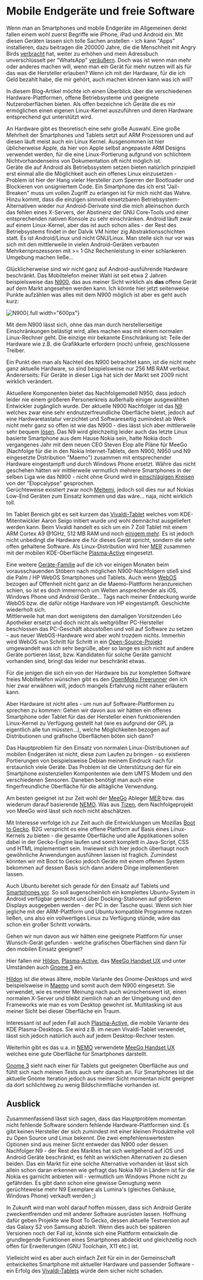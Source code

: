 # Mobile Endgeräte und freie Software

Wenn man an Smartphones und mobile Endgeräte im Allgemeinen denkt fallen einem wohl zuerst Begriffe wie iPhone, iPad und Android ein. Mit diesen Geräten lassen sich tolle Sachen anstellen - ich kann "Apps" installieren, dazu beitragen die 200000 Jahre, die die Menschheit mit Angry Birds [verbracht](http://www.rovio.com/en/news/blog/95/angry-birds-smashes-half-a-billion-downloads/) hat, weiter zu erhöhen und mein Adressbuch unverschlüsselt per "WhatsApp" [veräußern](http://blog.posativ.org/2011/wieviel-sind-meine-telefonnummern-wert-9-cent/).
Doch was ist wenn man mehr oder anderes machen will, wenn man ein Gerät für mehr nutzen will als für das was die Hersteller erlauben? Wenn ich mit der Hardware, für die ich Geld bezahlt habe, die mir gehört, auch machen können kann was ich will?

In diesem Blog-Artikel möchte ich einen Überblick über die verschiedenen Hardware-Plattformen, offene Betriebsysteme und geeignete Nutzeroberflächen bieten.
Als offen bezeichne ich Geräte die es mir ermöglichen einen eigenen Linux-Kernel auszuführen und deren Hardware entsprechend gut unterstützt wird.

An Hardware gibt es theoretisch eine sehr große Auswahl. Eine große Mehrheit der Smartphones und Tablets setzt auf ARM Prozessoren und auf diesen läuft meist auch ein Linux Kernel. Ausgenommen ist hier üblicherweise Apple, da hier von Apple selbst angepasste ARM Designs verwendet werden, für die eine Linux-Portierung aufgrund von schlichtem Nichtvorhandenseins von Dokumentation oft nicht möglich ist.  
Geräte die auf Android als Betriebssystem setzen bieten natürlich prinzipiell erst einmal alle die Möglichkeit auch ein offenes Linux einzusetzen - Problem ist hier der Hang vieler Hersteller zum Sperren der Bootloader und Blockieren von unsigniertem Code. Ein Smartphone das ich erst "Jail-Breaken" muss um vollen Zugriff zu erlangen ist für mich nicht das Wahre. Hinzu kommt, dass die einzigen sinnvoll einsetzbaren Betriebsystem-Alternativen wieder nur Android-Derivate sind die mich alleinschon durch das fehlen eines X-Servers, der Abstinenz der GNU Core-Tools und einer entsprechenden nativen Konsole zu sehr einschränken. Android läuft zwar auf einem Linux-Kernel, aber das ist auch schon alles - der Rest des Betriebsystems findet in der Dalvik VM hinter zig Abstraktionsschichten statt. Es ist Android/Linux und nicht GNU/Linux. Man stelle sich nur vor was sich mit den mittlerweile in vielen Android-Geräten verbauten Mehrkernprozessoren mit >= 1 Ghz Rechenleistung in einer schlankeren Umgebung machen ließe...

Glücklicherweise sind wir nicht ganz auf Android-ausführende Hardware beschränkt. Das Mobiltelefon meiner Wahl ist seit etwa 2 Jahren beispielsweise das [N900](http://en.wikipedia.org/wiki/Nokia_N900), das aus meiner Sicht wirklich als **das** offene Gerät auf dem Markt angesehen werden kann. Ich könnte hier jetzt seitenweise Punkte aufzählen was alles mit dem N900 möglich ist aber es geht auch kurz:

![N900](https://static.kummerlaender.eu/media/n900_teaser.png){.full width="600px"}

Mit dem N900 lässt sich, ohne das man durch herstellerseitige Einschränkungen belästigt wird, alles machen was mit einem normalen Linux-Rechner geht. Die einzige mir bekannte Einschränkung ist: Teile der Hardware wie z.B. die Grafikkarte erfordern (noch) unfreie, geschlossene Treiber.

Ein Punkt den man als Nachteil des N900 betrachtet kann, ist die nicht mehr ganz aktuelle Hardware, so sind beispielsweise nur 256 MB RAM verbaut. Andererseits: Für Geräte in dieser Liga hat sich der Markt seit 2009 nicht wirklich verändert.

Aktuellere Komponenten bietet das Nachfolgemodell N950, dass jedoch leider nie einem größeren Personenkreis außerhalb einiger ausgewählten Entwickler zugänglich wurde. Der aktuelle N900 Nachfolger ist das [N9](http://swipe.nokia.com) welches zwar eine sehr endnutzerfreundliche Oberfläche bietet, jedoch auf eine Hardwaretastatur verzichtet und Softwareseitig zumindest ab Werk nicht mehr ganz so offen ist wie das N900 - dies lässt sich aber mittlerweile sehr bequem [lösen](https://endno.de/~itsnotabigtruck/inception/). Das N9 wird gleichzeitig leider auch das letzte Linux basierte Smartphone aus dem Hause Nokia sein, hatte Nokia doch vergangenes Jahr mit dem neuen CEO Steven Elop alle Pläne für MeeGo (Nachfolge für die in den Nokia Internet-Tablets, dem N900, N950 und N9 eingesetzte Distribution "Maemo") zusammen mit entsprechender Hardware eingestampft und durch Windows Phone ersetzt. Währe das nicht geschehen hätten wir mittlerweile vermutlich mehrere Smartphones in der selben Liga wie das N900 - nicht ohne Grund wird in [einschlägigen Kreisen](http://talk.maemo.org) von der "Elopcalypse" gesprochen.  
Gerüchteweise existiert zwar noch [Meltemi](http://en.wikipedia.org/wiki/Meltemi_(operating_system)), jedoch soll dies nur auf Nokias Low-End Geräten zum Einsatz kommen und das wäre... naja, nicht wirklich toll.

Im Tablet Bereich gibt es seit kurzem das [Vivaldi-Tablet](http://makeplaylive.com/) welches vom KDE-Mitentwickler Aaron Seigo initiert wurde und wohl demnächst ausgeliefert werden kann. Beim Vivaldi handelt es sich um ein 7 Zoll Tablet mit einem ARM Cortex A9 @1GHz, 512 MB RAM und noch [einigem mehr](http://makeplaylive.com/). Es ist jedoch nicht unbedingt die Hardware die für dieses Gerät spricht, sondern die sehr offen gehaltene Software. Als Linux-Distribution wird hier [MER](http://merproject.org/) zusammen mit der mobilen KDE-Oberfläche [Plasma-Active](http://plasma-active.org/) eingesetzt.

Eine weitere [Geräte-Familie](http://en.wikipedia.org/wiki/Palm_Pre) auf die ich vor einigen Monaten beim vorausschauenden Stöbern nach möglichen N900-Nachfolgern stieß sind die Palm / HP WebOS Smartphones und Tablets. Auch wenn [WebOS](https://developer.palm.com/) bezogen auf Offenheit nicht ganz an die Maemo-Plattform heranzureichen schien, so ist es doch immernoch um Welten ansprechender als iOS, Windows Phone und Android Geräte... Tags nach meiner Entdeckung wurde WebOS bzw. die dafür nötige Hardware von HP eingestampft. Geschichte wiederholt sich.  
Mittlerweile hat man dort wenigstens den damaligen Vorsitzenden Léo Apotheker ersetzt und doch nicht als weltgrößter PC-Hersteller beschlossen das PC-Geschäft abzustoßen und voll auf Software zu setzen - aus neuer WebOS-Hardware wird aber wohl trozdem nichts. Immerhin wird WebOS nun Schritt für Schritt in ein [Open-Source-Projekt](https://developer.palm.com/) umgewandelt was ich sehr begrüße, aber so lange es sich nicht auf andere Geräte portieren lässt, bzw. Kandidaten für solche Geräte garnicht vorhanden sind, bringt das leider nur beschränkt etwas.

Für die jenigen die sich ein von der Hardware bis zur kompletten Software freies Mobiltelefon wünschen gibt es den [OpenMoko Freerunner](http://www.openmoko.com/freerunner.html) den ich hier zwar erwähnen will, jedoch mangels Erfahrung nicht näher erläutern kann.

Aber Hardware ist nicht alles - um nun auf Software-Plattformen zu sprechen zu kommen:  Gehen wir davon aus wir hätten ein offenes Smartphone oder Tablet für das der Hersteller einen funktionierenden Linux-Kernel zu Verfügung gestellt hat (wie es aufgrund der GPL ja eigentlich alle tun müssten...), welche Möglichkeiten bezogen auf Distributionen und grafische Oberflächen böten sich dann?

Das Hauptproblem für den Einsatz von normalen Linux-Distributionen auf mobilen Endgeräten ist nicht, diese zum Laufen zu bringen - so existieren Portierungen von beispielsweise Debian meinem Eindruck nach für erstaunlich viele Geräte. Das Problem ist die Unterstützung der für ein Smartphone existenziellen Kompontenten wie dem UMTS Modem und den verschiedenen Sensoren. Daneben benötigt man auch eine fingerfreundliche Oberfläche für die alltägliche Verwendung.

Am besten geeignet ist zur Zeit wohl der [MeeGo](https://meego.com/) Ableger [MER](http://merproject.org/) bzw. das wiederum darauf basierende [NEMO](http://wiki.merproject.org/wiki/Nemo). Was aus [Tizen](https://www.tizen.org/), dem Nachfolgeprojekt von MeeGo wird lässt sich noch nicht abschätzen.

Mit Interesse verfolge ich zur Zeit auch die Entwicklungen um Mozillas [Boot to Gecko](http://hacks.mozilla.org/2012/02/mozillas-boot-to-gecko-the-web-is-the-platform/). B2G verspricht es eine offene Plattform auf Basis eines Linux-Kernels zu bieten - die gesamte Oberfläche und alle Applikationen sollen dabei in der Gecko-Engine laufen und somit komplett in Java-Script, CSS und HTML implementiert sein. Inwieweit sich hier jedoch überhaupt noch gewöhnliche Anwendungen ausführen lassen ist fraglich. Zumindest könnten wir mit Boot to Gecko jedoch Geräte mit einem offenen System bekommen auf dessen Basis sich dann andere Dinge implementieren lassen.

Auch Ubuntu bereitet sich gerade für den Einsatz auf Tablets und [Smartphones vor](http://www.ubuntu.com/devices/android). So soll augenscheinlich ein komplettes Ubuntu-System in Android verfügbar gemacht und über Docking-Stationen auf größeren Displays ausgegeben werden - der PC in der Tasche quasi. Wenn sich hier jegliche mit der ARM-Plattform und Ubuntu kompatible Programme nutzen ließen, uns also ein vollwertiges Linux zu Verfügung stünde, wäre das schon ein großer Schritt vorwärts.

Gehen wir nun davon aus wir hätten eine geeignete Plattform für unser Wunsch-Gerät gefunden - welche grafischen Oberflächen sind dann für den mobilen Einsatz geeignet?

Hier fallen mir [Hildon](http://live.gnome.org/Hildon), [Plasma-Active](http://plasma-active.org/), das [MeeGo Handset UX](http://meego.gitorious.org/meego-handset-ux) und unter Umständen auch [Gnome 3](http://www.gnome.org/gnome-3/) ein.

[Hildon](http://live.gnome.org/Hildon) ist die etwas ältere, mobile Variante des Gnome-Desktops und wird beispielsweise in [Maemo](http://maemo.org) und somit auch dem N900 eingesetzt. Sie verwendet, wie es meiner Meinung nach auch wünschenswert ist, einen normalen X-Server und bleibt ziemlich nah an der Umgebung und den Frameworks wie man es vom Desktop gewohnt ist. Multitasking ist aus meiner Sicht bei dieser Oberfläche ein Traum.

Interessant ist auf jeden Fall auch [Plasma-Active](http://plasma-active.org/), die mobile Variante des KDE Plasma-Desktops. Sie wird z.B. im neuen Vivaldi-Tablet verwendet, lässt sich jedoch natürlich auch auf jedem Desktop-Rechner testen.

Weiterhin gibt es das u.a. in [NEMO](http://wiki.merproject.org/wiki/Nemo) verwendete [MeeGo Handset UX](http://meego.gitorious.org/meego-handset-ux) welches eine gute Oberfläche für Smartphones darstellt.

[Gnome 3](http://www.gnome.org/gnome-3/) sieht nach einer für Tablets gut geeigneten Oberfläche aus und fühlt sich nach meinen Tests auch sehr danach an. Für Smartphones ist die aktuelle Gnome Iteration jedoch aus meiner Sicht momentan nicht geeignet da dort schlichtweg zu wenig Bildschirmfläche vorhanden ist.

## Ausblick

Zusammenfassend lässt sich sagen, dass das Hauptproblem momentan nicht fehlende Software sondern fehlende Hardware-Plattformen sind. Es gibt keinen Hersteller der sich zumindest mit einer kleinen Produktreihe voll zu Open Source und Linux bekennt. Die zwei empfehlenswertesten Optionen sind aus meiner Sicht entweder das N900 oder dessen Nachfolger N9 - der Rest des Marktes hat sich weitgehend auf iOS und Android Geräte beschränkt, es fehlt an wirklichen Alternativen zu diesen beiden. Das ein Markt für eine solche Alternative vorhanden ist lässt sich allein schon daran erkennen wie gefragt das Nokia N9 in Ländern ist für die Nokia es garnicht anbieten will - vermutlich um Windows Phone nicht zu gefährden. Es gibt dann schon eine gewisse Genugtung wenn gerüchteweise mehr N9 Exemplare als Lumina's (gleiches Gehäuse, Windows Phone) verkauft werden ;)

In Zukunft wird man wohl darauf hoffen müssen, dass sich Android Geräte zweckentfremden und mit anderer Software ausrüsten lassen. Hoffnung dafür geben Projekte wie Boot To Gecko, dessen aktuelle Testversion auf das Galaxy S2 von Samsung abzielt. Wenn dies auch bei späteren Versionen noch der Fall ist, könnte sich eine Plattform entwickeln die grundlegende Funktionen eines Smartphones abdeckt und gleichzeitig noch offen für Erweiterungen (GNU Toolchain, X11 etc.) ist.

Vielleicht wird es aber auch einfach Zeit für ein in der Gemeinschaft entwickeltes Smartphone mit aktueller Hardware und passender Software - ein Erfolg des [Vivaldi-Tablets](http://makeplaylive.com/) würde dem sicher nicht schaden.
